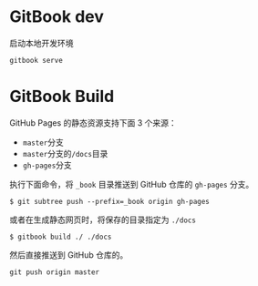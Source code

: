 # GitBook dev
  启动本地开发环境
  ```shell
  gitbook serve
  ```
# GitBook Build

GitHub Pages 的静态资源支持下面 3 个来源：

+ `master`分支
+ `master`分支的`/docs`目录
+ `gh-pages`分支

执行下面命令，将 `_book` 目录推送到 GitHub 仓库的 `gh-pages` 分支。

``` shell
$ git subtree push --prefix=_book origin gh-pages
```

或者在生成静态网页时，将保存的目录指定为 `./docs`
``` shell
$ gitbook build ./ ./docs
```

然后直接推送到 GitHub 仓库的。

``` shell
git push origin master
```

